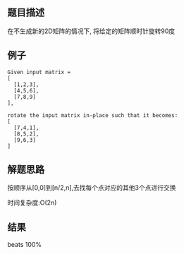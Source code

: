 ## 题目描述

  在不生成新的2D矩阵的情况下, 将给定的矩阵顺时针旋转90度

## 例子
```
Given input matrix = 
[
  [1,2,3],
  [4,5,6],
  [7,8,9]
],

rotate the input matrix in-place such that it becomes:
[
  [7,4,1],
  [8,5,2],
  [9,6,3]
]
```
## 解题思路

按顺序从[0,0]到[n/2,n],去找每个点对应的其他3个点进行交换

时间复杂度:O(2n)

## 结果
beats 100%